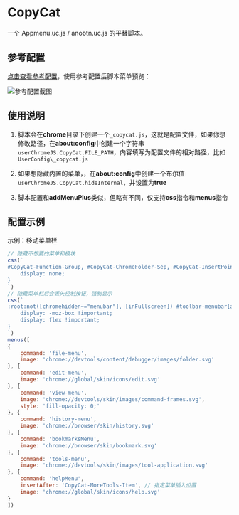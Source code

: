 # CopyCat

一个 Appmenu.uc.js / anobtn.uc.js 的平替脚本。

## 参考配置

[点击查看参考配置](_copycat.js)，使用参考配置后脚本菜单预览：

![参考配置截图](/images/demo_config.png)

## 使用说明

1. 脚本会在**chrome**目录下创建一个`_copycat.js`，这就是配置文件，如果你想修改路径，在**about:config**中创建一个字符串`userChromeJS.CopyCat.FILE_PATH`，内容填写为配置文件的相对路径，比如`UserConfig\_copycat.js`
2. 如果想隐藏内置的菜单，，在**about:config**中创建一个布尔值`userChromeJS.CopyCat.hideInternal`，并设置为**true**

2. 脚本配置和**addMenuPlus**类似，但略有不同，仅支持**css**指令和**menus**指令

## 配置示例

示例：移动菜单栏

```javascript
// 隐藏不想要的菜单和模块
css(`
#CopyCat-Function-Group, #CopyCat-ChromeFolder-Sep, #CopyCat-InsertPoint, #toolbar-menubar, #toggle_toolbar-menubar, #TabsToolbar > .titlebar-spacer[type="pre-tabs"] {
    display: none;
}
`)
// 隐藏菜单栏后会丢失控制按钮，强制显示
css(`
:root:not([chromehidden~="menubar"], [inFullscreen]) #toolbar-menubar[autohide="false"] + #TabsToolbar > .titlebar-buttonbox-container {
    display: -moz-box !important;
    display: flex !important;
}
`)
menus([
{
    command: 'file-menu',
    image: 'chrome://devtools/content/debugger/images/folder.svg'
}, {
    command: 'edit-menu',
    image: 'chrome://global/skin/icons/edit.svg'
}, {
    command: 'view-menu',
    image: 'chrome://devtools/skin/images/command-frames.svg',
    style: 'fill-opacity: 0;'
}, {
    command: 'history-menu',
    image: 'chrome://browser/skin/history.svg'
}, {
    command: 'bookmarksMenu',
    image: 'chrome://browser/skin/bookmark.svg'
}, {
    command: 'tools-menu',
    image: 'chrome://devtools/skin/images/tool-application.svg'
}, {
    command: 'helpMenu',
    insertAfter: 'CopyCat-MoreTools-Item', // 指定菜单插入位置
    image: 'chrome://global/skin/icons/help.svg'
}    
])
```

